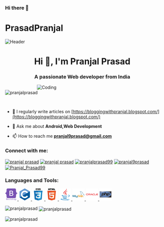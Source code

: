 ### Hi there 👋
# PrasadPranjal
![Header](./your-header-image-name.png)
<h1 align="center">Hi 👋, I'm Pranjal Prasad</h1>
<h3 align="center">A passionate Web developer from India</h3>

<img align="right" alt="Coding" width="400" src="https://cdn.dribbble.com/users/2646423/screenshots/5507196/computer.gif">
<p align="left"> <img src="https://komarev.com/ghpvc/?username=pranjalprasad&label=Profile%20views&color=0e75b6&style=flat" alt="pranjalprasad" /> </p>

<p align="left"> <a href="https://twitter.com/" target="blank"><img src="https://img.shields.io/twitter/follow/?logo=twitter&style=for-the-badge" alt="" /></a> </p>

- 📝 I regularly write articles on [https://bloggingwithpranjal.blogspot.com/](https://bloggingwithpranjal.blogspot.com/)

- 💬 Ask me about **Android,Web Development**

- 📫 How to reach me **pranjal9prasad@gmail.com**

<a href="https://github-profile-trophy.vercel.app/?username=ryo-ma&no-bg=true"></a>


<h3 align="left">Connect with me:</h3>
<p align="left">
<a href="https://linkedin.com/in/pranjal prasad" target="blank"><img align="center" src="https://raw.githubusercontent.com/rahuldkjain/github-profile-readme-generator/master/src/images/icons/Social/linked-in-alt.svg" alt="pranjal prasad" height="30" width="40" /></a>
<a href="https://www.hackerrank.com/pranjal prasad" target="blank"><img align="center" src="https://raw.githubusercontent.com/rahuldkjain/github-profile-readme-generator/master/src/images/icons/Social/hackerrank.svg" alt="pranjal prasad" height="30" width="40" /></a>
<a href="https://www.leetcode.com/pranjalprasad99" target="blank"><img align="center" src="https://raw.githubusercontent.com/rahuldkjain/github-profile-readme-generator/master/src/images/icons/Social/leet-code.svg" alt="pranjalprasad99" height="30" width="40" /></a>
<a href="https://auth.geeksforgeeks.org/user/pranjal9prasad" target="blank"><img align="center" src="https://raw.githubusercontent.com/rahuldkjain/github-profile-readme-generator/master/src/images/icons/Social/geeks-for-geeks.svg" alt="pranjal9prasad" height="30" width="40" /></a>
<a href="https://discord.gg/Pranjal_Prasad99" target="blank"><img align="center" src="https://raw.githubusercontent.com/rahuldkjain/github-profile-readme-generator/master/src/images/icons/Social/discord.svg" alt="Pranjal_Prasad99" height="30" width="40" /></a>
</p>

<h3 align="left">Languages and Tools:</h3>
<p align="left"> <a href="https://getbootstrap.com" target="_blank" rel="noreferrer"> <img src="https://raw.githubusercontent.com/devicons/devicon/master/icons/bootstrap/bootstrap-plain-wordmark.svg" alt="bootstrap" width="40" height="40"/> </a> <a href="https://www.cprogramming.com/" target="_blank" rel="noreferrer"> <img src="https://raw.githubusercontent.com/devicons/devicon/master/icons/c/c-original.svg" alt="c" width="40" height="40"/> </a> <a href="https://www.w3schools.com/css/" target="_blank" rel="noreferrer"> <img src="https://raw.githubusercontent.com/devicons/devicon/master/icons/css3/css3-original-wordmark.svg" alt="css3" width="40" height="40"/> </a> <a href="https://www.w3.org/html/" target="_blank" rel="noreferrer"> <img src="https://raw.githubusercontent.com/devicons/devicon/master/icons/html5/html5-original-wordmark.svg" alt="html5" width="40" height="40"/> </a> <a href="https://www.java.com" target="_blank" rel="noreferrer"> <img src="https://raw.githubusercontent.com/devicons/devicon/master/icons/java/java-original.svg" alt="java" width="40" height="40"/> </a> <a href="https://www.mysql.com/" target="_blank" rel="noreferrer"> <img src="https://raw.githubusercontent.com/devicons/devicon/master/icons/mysql/mysql-original-wordmark.svg" alt="mysql" width="40" height="40"/> </a> <a href="https://www.oracle.com/" target="_blank" rel="noreferrer"> <img src="https://raw.githubusercontent.com/devicons/devicon/master/icons/oracle/oracle-original.svg" alt="oracle" width="40" height="40"/> </a> <a href="https://www.php.net" target="_blank" rel="noreferrer"> <img src="https://raw.githubusercontent.com/devicons/devicon/master/icons/php/php-original.svg" alt="php" width="40" height="40"/> </a> </p>

<p><img align="left" src="https://github-readme-stats.vercel.app/api/top-langs?username=pranjalprasad&show_icons=true&locale=en&layout=compact" alt="pranjalprasad" /></p>

<p>&nbsp;<img align="center" src="https://github-readme-stats.vercel.app/api?username=pranjalprasad&show_icons=true&locale=en" alt="pranjalprasad" /></p>

<p><img align="center" src="https://github-readme-streak-stats.herokuapp.com/?user=pranjalprasad&" alt="pranjalprasad" /></p>


